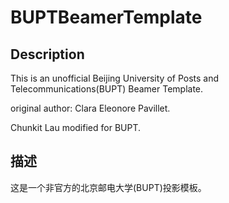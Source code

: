 # BUPTBeamerTemplate
## Description
This is an unofficial Beijing University of Posts and Telecommunications(BUPT) Beamer Template.

original author: Clara Eleonore Pavillet.

Chunkit Lau modified for BUPT.

## 描述

这是一个非官方的北京邮电大学(BUPT)投影模板。
